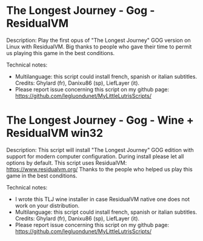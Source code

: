 # The Longest Journey - Gog - ResidualVM

Description:
Play the first opus of "The Longest Journey" GOG version on Linux with ResidualVM.
Big thanks to people who gave their time to permit us playing this game in the best conditions.

Technical notes:
- Multilanguage: this script could install french, spanish or italian subtitles. Credits: Ghylard  (fr), Danixu86 (sp), LiefLayer (it).
- Please report issue concerning this script on my github page:
https://github.com/legluondunet/MyLittleLutrisScripts/

# The Longest Journey - Gog - Wine + ResidualVM win32

Description:
This script will install "The Longest Journey" GOG edition with support for modern computer configuration.
During install please let all options by default.
This script uses ResidualVM: https://www.residualvm.org/
Thanks to the people who helped us play this game in the best conditions.

Technical notes:
- I wrote this TLJ wine installer in case ResidualVM native one does not work on your distribution.
- Multilanguage: this script could install french, spanish or italian subtitles. Credits: Ghylard  (fr), Danixu86 (sp), LiefLayer (it).
- Please report issue concerning this script on my github page:
https://github.com/legluondunet/MyLittleLutrisScripts/

